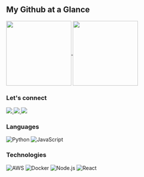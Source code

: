 ## My Github at a Glance
<a href="https://github.com/pantheman1/pantheman1">
<img align="center" height="175" src="https://github-readme-stats.vercel.app/api?username=pantheman1&count_private=true&show_icons=true&theme=vue-dark&custom_title=My%20Stats"/>
</a>
<a href="https://github.com/pantheman1/pantheman1">
<img align="center" height="175" src="https://github-readme-stats.vercel.app/api/top-langs/?username=pantheman1&count_private=true&theme=vue-dark&layout=compact&custom_title=Favorite%20Languages"/>
</a>

### Let's connect
<a href="https://www.linkedin.com/in/peterbanderson1/" target="_blank">
<img src="https://img.shields.io/badge/LinkedIn-0077B5?style=for-the-badge&logo=linkedin&logoColor=white" />
</a>

<a href="https://pantheman1.github.io/#" target="_blank">
<img src="https://img.shields.io/badge/My_Portfolio-FF5722?style=for-the-badge&logo=rss&logoColor=white" />
</a>

<a href="https://angel.co/u/peter-anderson-29" target="_blank">
<img src="https://img.shields.io/badge/Angel_List-9933CC?style=for-the-badge&logo=AngelList&logoColor=white" />
</a>

### Languages

![Python](https://img.shields.io/badge/-Python-000?&logo=Python)
![JavaScript](https://img.shields.io/badge/-JavaScript-000?&logo=JavaScript)

### Technologies

![AWS](https://img.shields.io/badge/-AWS-000?&logo=Amazon-AWS&logoColor=F90)
![Docker](https://img.shields.io/badge/-Docker-000?&logo=Docker)
![Node.js](https://img.shields.io/badge/-Node.js-000?&logo=node.js)
![React](https://img.shields.io/badge/-React-000?&logo=React)

<!--
**pantheman1/pantheman1** is a ✨ _special_ ✨ repository because its `README.md` (this file) appears on your GitHub profile.

Here are some ideas to get you started:

- 🔭 I’m currently working on ...
- 🌱 I’m currently learning ...
- 👯 I’m looking to collaborate on ...
- 🤔 I’m looking for help with ...
- 💬 Ask me about ...
- 📫 How to reach me: ...
- 😄 Pronouns: ...
- ⚡ Fun fact: ...
-->
